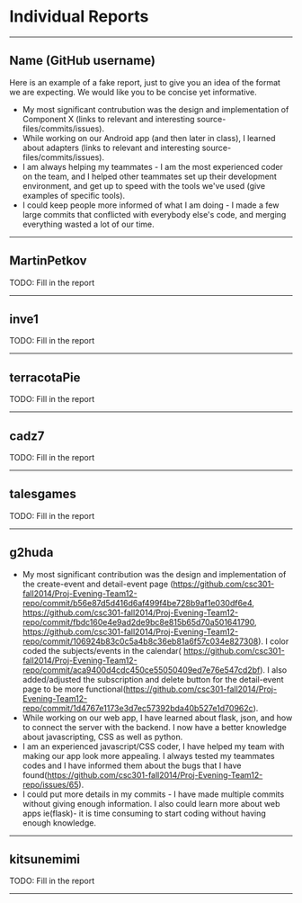 # Individual Reports

-----

## Name (GitHub username)

Here is an example of a fake report, just to give you an idea of the format we are expecting.
We would like you to be concise yet informative.

 * My most significant contrubution was the design and implementation of Component X (links to relevant and interesting source-files/commits/issues).
 * While working on our Android app (and then later in class), I learned about adapters (links to relevant and interesting source-files/commits/issues).
 * I am always helping my teammates - I am the most experienced coder on the team, and I helped other teammates set up their development environment, and get up to speed with the tools we've used (give examples of specific tools).
 * I could keep people more informed of what I am doing - I made a few large commits that conflicted with everybody else's code, and merging everything wasted a lot of our time.

----

## MartinPetkov

TODO: Fill in the report

----

## inve1

TODO: Fill in the report


----

## terracotaPie

TODO: Fill in the report


----

## cadz7

TODO: Fill in the report


----

## talesgames

TODO: Fill in the report


----

## g2huda

* My most significant contribution was the design and implementation of the create-event and detail-event page
(https://github.com/csc301-fall2014/Proj-Evening-Team12-repo/commit/b56e87d5d416d6af499f4be728b9af1e030df6e4, https://github.com/csc301-fall2014/Proj-Evening-Team12-repo/commit/fbdc160e4e9ad2de9bc8e815b65d70a501641790, https://github.com/csc301-fall2014/Proj-Evening-Team12-repo/commit/106924b83c0c5a4b8c36eb81a6f57c034e827308). I color coded the subjects/events in the calendar( https://github.com/csc301-fall2014/Proj-Evening-Team12-repo/commit/aca9400d4cdc450ce55050409ed7e76e547cd2bf). I also added/adjusted the subscription and delete button for the detail-event page to be more functional(https://github.com/csc301-fall2014/Proj-Evening-Team12-repo/commit/1d4767e1173e3d7ec57392bda40b527e1d70962c).
* While working on our web app, I have learned about flask, json, and how to connect the server with the backend. I now have a better knowledge about javascripting, CSS as well as python.
* I am an experienced javascript/CSS coder, I have helped my team with making our app look more appealing. I always tested my teammates codes and I have informed them about the bugs that I have found(https://github.com/csc301-fall2014/Proj-Evening-Team12-repo/issues/65).
* I could put more details in my commits - I have made multiple commits without giving enough information. I also could learn more about web apps ie(flask)- it is time consuming to start coding without having enough knowledge.

----

## kitsunemimi

TODO: Fill in the report


----
